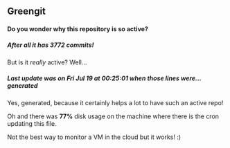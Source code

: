 ## Greengit

#### Do you wonder why this repository is so active?

##### After all it has 3772 commits!

But is it *really* active? Well...

##### Last update was on Fri Jul 19 at 00:25:01 when those lines were... generated

Yes, generated, because it certainly helps a lot to have such an active repo!

Oh and there was **77%** disk usage on the machine
where there is the cron updating this file.

Not the best way to monitor a VM in the cloud but it works! :)
